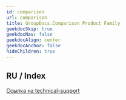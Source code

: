 ```yaml
---
id: comparison
url: comparison
title: GroupDocs.Comparison Product Family
geekdocSkip: true
geekdocNav: false
geekdocAlign: center
geekdocAnchor: false
hideChildren: true
---
```


##  RU / Index

<a href='{{< ref "technical-support" >}}'>Ccылка на technical-support</a>